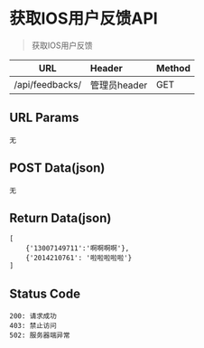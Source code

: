 # 获取IOS用户反馈API

> 获取IOS用户反馈

| URL | Header | Method |
| ------ | :------- | :------ |
| /api/feedbacks/ | 管理员header | GET |

## URL Params

    无

## POST Data(json)

    无

## Return Data(json)

    [
        {'13007149711':'啊啊啊啊'},
        {'2014210761': '啦啦啦啦啦'}
    ]

## Status Code

    200: 请求成功
    403: 禁止访问
    502: 服务器端异常


